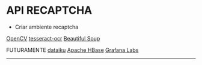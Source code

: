 # API RECAPTCHA

- Criar ambiente recaptcha

[OpenCV](https://opencv.org/)
[tesseract-ocr](https://github.com/tesseract-ocr/)
[Beautiful Soup ](https://www.crummy.com/software/BeautifulSoup/bs4/doc/)

FUTURAMENTE
[dataiku](https://blog.dataiku.com/2016/10/20/machine-learning-web-logs-dataiku-dss)
[Apache HBase](https://www.cetax.com.br/blog/o-que-e-o-apache-hbase/)
[Grafana Labs](https://grafana.com/)

***
